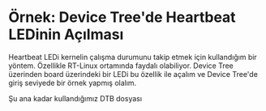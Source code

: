 # Örnek: Device Tree'de Heartbeat LEDinin Açılması

Heartbeat LEDi kernelin çalışma durumunu takip etmek için kullandığım bir yöntem. Özellikle RT-Linux ortamında faydalı olabiliyor. Device Tree üzerinden board üzerindeki bir LEDi bu özellik ile açalım ve Device Tree'de giriş seviyede bir örnek yapmış olalım.

Şu ana kadar kullandığımız DTB dosyası 